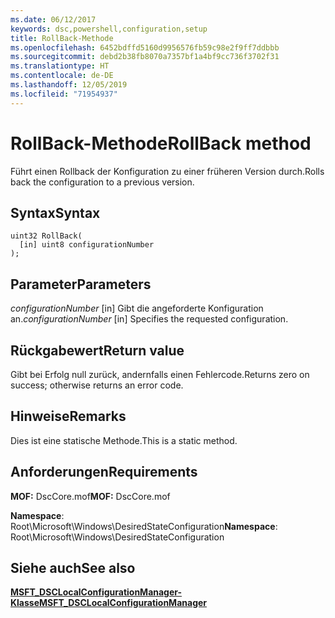 ```yaml
---
ms.date: 06/12/2017
keywords: dsc,powershell,configuration,setup
title: RollBack-Methode
ms.openlocfilehash: 6452bdffd5160d9956576fb59c98e2f9ff7ddbbb
ms.sourcegitcommit: debd2b38fb8070a7357bf1a4bf9cc736f3702f31
ms.translationtype: HT
ms.contentlocale: de-DE
ms.lasthandoff: 12/05/2019
ms.locfileid: "71954937"
---
```

# <a name="rollback-method"></a><span data-ttu-id="cd5cb-103">RollBack-Methode</span><span class="sxs-lookup"><span data-stu-id="cd5cb-103">RollBack method</span></span>

<span data-ttu-id="cd5cb-104">Führt einen Rollback der Konfiguration zu einer früheren Version durch.</span><span class="sxs-lookup"><span data-stu-id="cd5cb-104">Rolls back the configuration to a previous version.</span></span>

## <a name="syntax"></a><span data-ttu-id="cd5cb-105">Syntax</span><span class="sxs-lookup"><span data-stu-id="cd5cb-105">Syntax</span></span>

```mof
uint32 RollBack(
  [in] uint8 configurationNumber
);
```

## <a name="parameters"></a><span data-ttu-id="cd5cb-106">Parameter</span><span class="sxs-lookup"><span data-stu-id="cd5cb-106">Parameters</span></span>

<span data-ttu-id="cd5cb-107">*configurationNumber* \[in\] Gibt die angeforderte Konfiguration an.</span><span class="sxs-lookup"><span data-stu-id="cd5cb-107">*configurationNumber* \[in\] Specifies the requested configuration.</span></span>

## <a name="return-value"></a><span data-ttu-id="cd5cb-108">Rückgabewert</span><span class="sxs-lookup"><span data-stu-id="cd5cb-108">Return value</span></span>

<span data-ttu-id="cd5cb-109">Gibt bei Erfolg null zurück, andernfalls einen Fehlercode.</span><span class="sxs-lookup"><span data-stu-id="cd5cb-109">Returns zero on success; otherwise returns an error code.</span></span>

## <a name="remarks"></a><span data-ttu-id="cd5cb-110">Hinweise</span><span class="sxs-lookup"><span data-stu-id="cd5cb-110">Remarks</span></span>

<span data-ttu-id="cd5cb-111">Dies ist eine statische Methode.</span><span class="sxs-lookup"><span data-stu-id="cd5cb-111">This is a static method.</span></span>

## <a name="requirements"></a><span data-ttu-id="cd5cb-112">Anforderungen</span><span class="sxs-lookup"><span data-stu-id="cd5cb-112">Requirements</span></span>

<span data-ttu-id="cd5cb-113">**MOF:** DscCore.mof</span><span class="sxs-lookup"><span data-stu-id="cd5cb-113">**MOF:** DscCore.mof</span></span>

<span data-ttu-id="cd5cb-114">**Namespace**: Root\Microsoft\Windows\DesiredStateConfiguration</span><span class="sxs-lookup"><span data-stu-id="cd5cb-114">**Namespace**: Root\Microsoft\Windows\DesiredStateConfiguration</span></span>

## <a name="see-also"></a><span data-ttu-id="cd5cb-115">Siehe auch</span><span class="sxs-lookup"><span data-stu-id="cd5cb-115">See also</span></span>

[<span data-ttu-id="cd5cb-116">**MSFT_DSCLocalConfigurationManager-Klasse**</span><span class="sxs-lookup"><span data-stu-id="cd5cb-116">**MSFT_DSCLocalConfigurationManager**</span></span>](msft-dsclocalconfigurationmanager.md)
